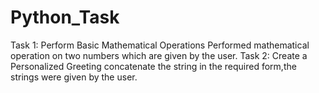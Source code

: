 # Python_Task
 
Task 1: Perform Basic Mathematical Operations
Performed mathematical operation on two numbers which are given by the user.
Task 2: Create a Personalized Greeting
concatenate the string in the required form,the strings were given by the user.
